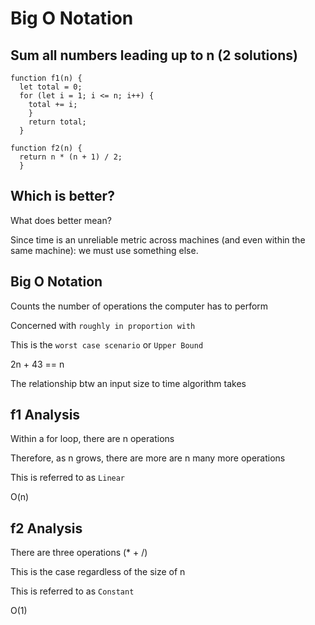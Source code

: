 # Big O Notation

## Sum all numbers leading up to n (2 solutions)

```
function f1(n) {
  let total = 0;
  for (let i = 1; i <= n; i++) {
    total += i;
    }
    return total;
  }
```

```
function f2(n) {
  return n * (n + 1) / 2;
  }
```

## Which is better?
What does better mean?

Since time is an unreliable metric across machines (and even within the same machine):
we must use something else.


## Big O Notation
Counts the number of operations the computer has to perform

Concerned with `roughly in proportion with`

This is the `worst case scenario` or `Upper Bound`

2n + 43 == n

The relationship btw an input size to time algorithm takes

## f1 Analysis
Within a for loop, there are n operations

Therefore, as n grows, there are more are n many more operations

This is referred to as `Linear`

O(n)

## f2 Analysis
There are three operations (* + /)

This is the case regardless of the size of n

This is referred to as `Constant`

O(1)
